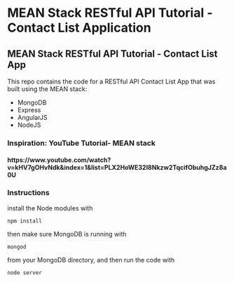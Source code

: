# MEAN Stack RESTful API Tutorial - Contact List Application
<h2>MEAN Stack RESTful API Tutorial - Contact List App</h2>

This repo contains the code for a RESTful API Contact List App that was built using the MEAN stack:

<ul>
<li>MongoDB</li>
<li>Express</li>
<li>AngularJS</li>
<li>NodeJS</li>
</ul>

<h3>Inspiration: YouTube Tutorial- MEAN stack</h3>

<h4>https://www.youtube.com/watch?v=kHV7gOHvNdk&index=1&list=PLX2HoWE32I8Nkzw2TqcifObuhgJZz8a0U</h4>

<h3>Instructions</h3>

install the Node modules with

    npm install

then make sure MongoDB is running with

    mongod

from your MongoDB directory, and then run the code with 

    node server

